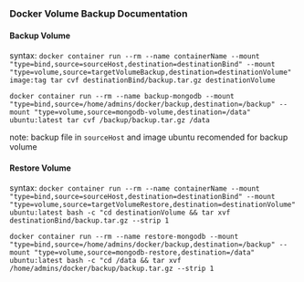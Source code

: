 ### Docker Volume Backup Documentation

#### Backup Volume
syntax: `docker container run --rm --name containerName --mount "type=bind,source=sourceHost,destination=destinationBind" --mount "type=volume,source=targetVolumeBackup,destination=destinationVolume" image:tag tar cvf destinationBind/backup.tar.gz destinationVolume`
```
docker container run --rm --name backup-mongodb --mount "type=bind,source=/home/admins/docker/backup,destination=/backup" --mount "type=volume,source=mongodb-volume,destination=/data" ubuntu:latest tar cvf /backup/backup.tar.gz /data
```
note: backup file in `sourceHost` and image ubuntu recomended for backup volume

#### Restore Volume
syntax: `docker container run --rm --name containerName --mount "type=bind,source=sourceHost,destination=destinationBind" --mount "type=volume,source=targetVolumeRestore,destination=destinationVolume" ubuntu:latest bash -c "cd destinationVolume && tar xvf destinationBind/backup.tar.gz --strip 1`
```
docker container run --rm --name restore-mongodb --mount "type=bind,source=/home/admins/docker/backup,destination=/backup" --mount "type=volume,source=mongodb-restore,destination=/data" ubuntu:latest bash -c "cd /data && tar xvf /home/admins/docker/backup/backup.tar.gz --strip 1
```
